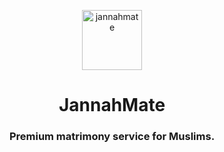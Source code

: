 <p align="center">
  <a href="https://ageofserverless.com" target="_blank">
    <img width="96" height="96" src="https://github.com/jannahmate/jannahmate/assets/30201930/e371c0fa-2281-4bae-ae87-2ae073aa15f1" alt="jannahmate" />
  </a>
</p>

<h1 align="center">
  JannahMate
</h1>

<h3 align="center">
  Premium matrimony service for Muslims.
</h3>
